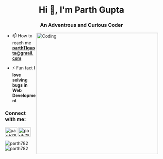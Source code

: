 
<h1 align="center">Hi 👋, I'm Parth Gupta</h1>
<h3 align="center">An Adventrous and Curious Coder</h3>


<img align="right" alt="Coding" width="400" src="https://cdn.dribbble.com/users/2646423/screenshots/5507196/computer.gif](https://www.google.com/imgres?imgurl=https%3A%2F%2Fbs-uploads.toptal.io%2Fblackfish-uploads%2Fcomponents%2Fseo%2Fcontent%2Fog_image_file%2Fog_image%2F777184%2Fsecure-rest-api-in-nodejs-18f43b3033c239da5d2525cfd9fdc98f.png&imgrefurl=https%3A%2F%2Fwww.toptal.com%2Fnodejs%2Fsecure-rest-api-in-nodejs&tbnid=Lcw1xpxaXAXZVM&vet=12ahUKEwi6hsT2rIv5AhWZgGMGHfnuDb4QMygAegUIARC7AQ..i&docid=CGeB2Hxt-LEMYM&w=1720&h=900&q=nodejs%20apis%20image&ved=2ahUKEwi6hsT2rIv5AhWZgGMGHfnuDb4QMygAegUIARC7AQ)">


- 📫 How to reach me **parth11gupta@gmail.com**

- ⚡ Fun fact **I love solving bugs in Web Development**

<h3 align="left">Connect with me:</h3>
<p align="left">
<a href="https://www.fiverr.com/parthgupta795?up_rollout=true" target="blank"><img align="center" src="https://cdn.jsdelivr.net/npm/simple-icons@3.0.1/icons/fiverr.svg" alt="parth782" height="30" width="40" /></a>
<a href="https://www.linkedin.com/in/parth-gupta-4b4969201/" target="blank"><img align="center" src="https://cdn.jsdelivr.net/npm/simple-icons@3.0.1/icons/linkedin.svg" alt="parth782" height="30" width="40" /></a>


</p>

<!--<h3 align="left">Languages and Tools:</h3>
<p align="left"> <a href="https://www.cprogramming.com/" target="_blank"> <img src="https://devicons.github.io/devicon/devicon.git/icons/c/c-original.svg" alt="c" width="40" height="40"/> </a> <a href="https://www.w3schools.com/cpp/" target="_blank"> <img src="https://devicons.github.io/devicon/devicon.git/icons/cplusplus/cplusplus-original.svg" alt="cplusplus" width="40" height="40"/> </a> <a href="https://www.w3schools.com/css/" target="_blank"> <img src="https://devicons.github.io/devicon/devicon.git/icons/css3/css3-original-wordmark.svg" alt="css3" width="40" height="40"/> </a> <a href="https://www.figma.com/" target="_blank"> <img src="https://www.vectorlogo.zone/logos/figma/figma-icon.svg" alt="figma" width="40" height="40"/> </a> <a href="https://flutter.dev" target="_blank"> <img src="https://www.vectorlogo.zone/logos/flutterio/flutterio-icon.svg" alt="flutter" width="40" height="40"/> </a> <a href="https://git-scm.com/" target="_blank"> <img src="https://www.vectorlogo.zone/logos/git-scm/git-scm-icon.svg" alt="git" width="40" height="40"/> </a> <a href="https://www.w3.org/html/" target="_blank"> <img src="https://devicons.github.io/devicon/devicon.git/icons/html5/html5-original-wordmark.svg" alt="html5" width="40" height="40"/> </a> <a href="https://www.linux.org/" target="_blank"> <img src="https://devicons.github.io/devicon/devicon.git/icons/linux/linux-original.svg" alt="linux" width="40" height="40"/> </a> <a href="https://www.photoshop.com/en" target="_blank"> <img src="https://devicons.github.io/devicon/devicon.git/icons/photoshop/photoshop-plain.svg" alt="photoshop" width="40" height="40"/> </a> <a href="https://www.python.org" target="_blank"> <img src="https://devicons.github.io/devicon/devicon.git/icons/python/python-original.svg" alt="python" width="40" height="40"/> </a> </p>
-->
<p><img align="left" src="https://github-readme-stats.vercel.app/api/top-langs?username=parth782&show_icons=true&locale=en&layout=compact" alt="parth782" /></p>

<p>&nbsp;<img align="center" src="https://github-readme-stats.vercel.app/api?username=parth782&show_icons=true&locale=en" alt="parth782" /></p>


